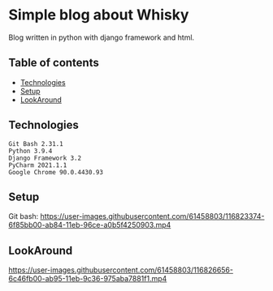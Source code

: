 # Simple blog about Whisky
Blog written in python with django framework and html.
## Table of contents
* [Technologies](#technologies)
* [Setup](#setup)
* [LookAround](#lookAround)


## Technologies
```
Git Bash 2.31.1  
Python 3.9.4  
Django Framework 3.2
PyCharm 2021.1.1  
Google Chrome 90.0.4430.93  
```
## Setup
Git bash:
https://user-images.githubusercontent.com/61458803/116823374-6f85bb00-ab84-11eb-96ce-a0b5f4250903.mp4

## LookAround
https://user-images.githubusercontent.com/61458803/116826656-6c46fb00-ab95-11eb-9c36-975aba7881f1.mp4


